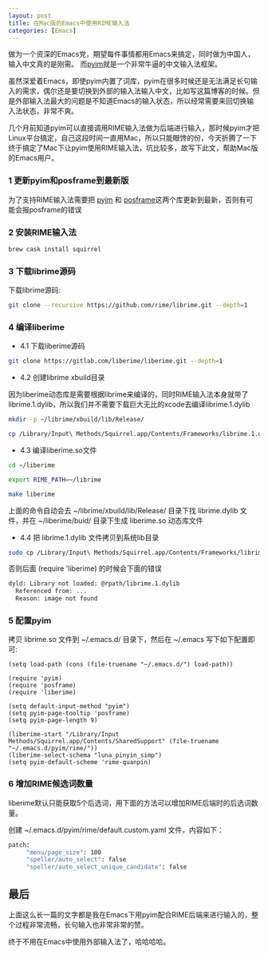 ```yaml
---
layout: post
title: 在Mac版的Emacs中使用RIME输入法
categories: [Emacs]
---
```


做为一个资深的Emacs党，期望每件事情都用Emacs来搞定，同时做为中国人，输入中文真的是刚需。
而[pyim](https://github.com/tumashu/pyim)就是一个非常牛逼的中文输入法框架。

虽然深爱着Emacs，即使pyim内置了词库，pyim在很多时候还是无法满足长句输入的需求，偶尔还是要切换到外部的输入法输入中文，比如写这篇博客的时候。但是外部输入法最大的问题是不知道Emacs的输入状态，所以经常需要来回切换输入法状态，非常不爽。

几个月前知道pyim可以直接调用RIME输入法做为后端进行输入，那时候pyim才把Linux平台搞定，自己这段时间一直用Mac，所以只能眼馋的份，今天折腾了一下终于搞定了Mac下让pyim使用RIME输入法，坑比较多，故写下此文，帮助Mac版的Emacs用户。

### 1 更新pyim和posframe到最新版
为了支持RIME输入法需要把 [pyim](https://github.com/tumashu/pyim) 和 [posframe](https://github.com/tumashu/posframe)这两个库更新到最新，否则有可能会报posframe的错误

### 2 安装RIME输入法
```bash
brew cask install squirrel
```

### 3 下载librime源码
下载librime源码:

```bash
git clone --recursive https://github.com/rime/librime.git --depth=1
```

### 4 编译liberime

* 4.1 下载liberime源码

```bash
git clone https://gitlab.com/liberime/liberime.git --depth=1
```

* 4.2 创建librime xbuild目录

因为liberime动态库是需要根据librime来编译的，同时RIME输入法本身就带了librime.1.dylib，所以我们并不需要下载巨大无比的xcode去编译librime.1.dylib

```bash
mkdir -p ~/librime/xbuild/lib/Release/

cp /Library/Input\ Methods/Squirrel.app/Contents/Frameworks/librime.1.dylib ~/librime/xbuild/lib/Release/librime.dylib
```

* 4.3 编译liberime.so文件

```bash
cd ~/liberime

export RIME_PATH=~/librime

make liberime
```
上面的命令自动会去 ~/librime/xbuild/lib/Release/ 目录下找 librime.dylib 文件，并在 ~/liberime/buid/ 目录下生成 liberime.so 动态库文件

* 4.4 把 librime.1.dylib 文件拷贝到系统lib目录

```bash
sudo cp /Library/Input\ Methods/Squirrel.app/Contents/Frameworks/librime.1.dylib /usr/local/lib
```

否则后面 (require 'liberime) 的时候会下面的错误

```bash
dyld: Library not loaded: @rpath/librime.1.dylib
  Referenced from: ...
  Reason: image not found
```

### 5 配置pyim
拷贝 librime.so 文件到 ~/.emacs.d/ 目录下，然后在 ~/.emacs 写下如下配置即可:

```elisp
(setq load-path (cons (file-truename "~/.emacs.d/") load-path))

(require 'pyim)
(require 'posframe)
(require 'liberime)

(setq default-input-method "pyim")
(setq pyim-page-tooltip 'posframe)
(setq pyim-page-length 9)

(liberime-start "/Library/Input Methods/Squirrel.app/Contents/SharedSupport" (file-truename "~/.emacs.d/pyim/rime/"))
(liberime-select-schema "luna_pinyin_simp")
(setq pyim-default-scheme 'rime-quanpin)
```

### 6 增加RIME候选词数量

liberime默认只能获取5个后选词，用下面的方法可以增加RIME后端时的后选词数量。

创建 ~/.emacs.d/pyim/rime/default.custom.yaml 文件，内容如下：

```bash
patch:
     "menu/page_size": 100
     "speller/auto_select": false
     "speller/auto_select_unique_candidate": false
```

## 最后
上面这么长一篇的文字都是我在Emacs下用pyim配合RIME后端来进行输入的，整个过程非常流畅，长句输入也非常非常的赞。

终于不用在Emacs中使用外部输入法了，哈哈哈哈。
